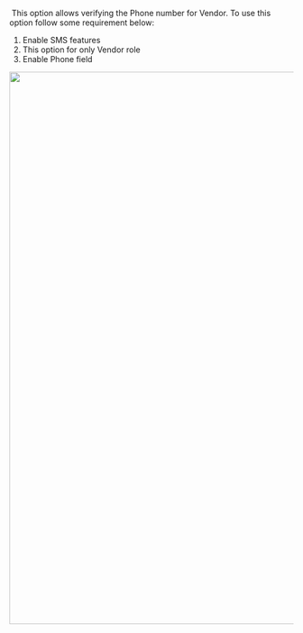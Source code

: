 <p>&nbsp;This option allows verifying the Phone number for Vendor. To use this option follow some requirement below:</p>
<ol>
<li>Enable SMS features</li>
<li>This option for only Vendor role</li>
<li>Enable Phone field</li>
</ol>
<p><img src="" alt="" width="1043" height="980" /></p>